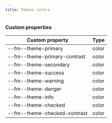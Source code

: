 ```yaml
---
title: Tokens colors
---
```


### Custom properties

| Custom property              | Type  |
| ---------------------------- | ----- |
| --fm--theme-primary          | color |
| --fm--theme-primary-contrast | color |
| --fm--theme-secondary        | color |
| --fm--theme-success          | color |
| --fm--theme-warning          | color |
| --fm--theme-danger           | color |
| --fm--theme-info             | color |
| --fm--theme-checked          | color |
| --fm--theme-checked-contrast | color |
